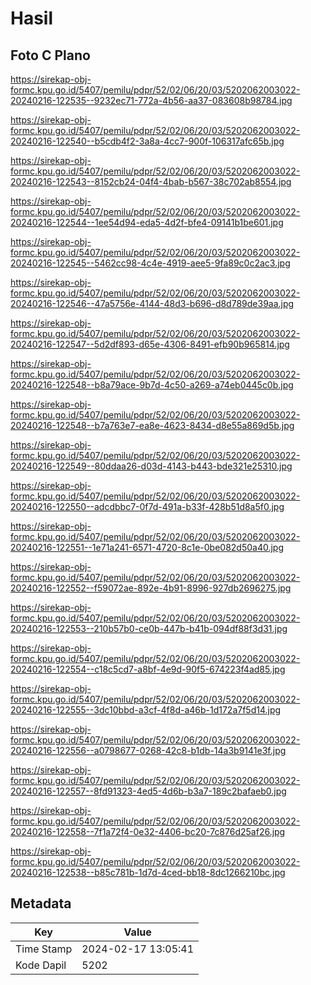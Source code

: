 # Hasil

## Foto C Plano

https://sirekap-obj-formc.kpu.go.id/5407/pemilu/pdpr/52/02/06/20/03/5202062003022-20240216-122535--9232ec71-772a-4b56-aa37-083608b98784.jpg

https://sirekap-obj-formc.kpu.go.id/5407/pemilu/pdpr/52/02/06/20/03/5202062003022-20240216-122540--b5cdb4f2-3a8a-4cc7-900f-106317afc65b.jpg

https://sirekap-obj-formc.kpu.go.id/5407/pemilu/pdpr/52/02/06/20/03/5202062003022-20240216-122543--8152cb24-04f4-4bab-b567-38c702ab8554.jpg

https://sirekap-obj-formc.kpu.go.id/5407/pemilu/pdpr/52/02/06/20/03/5202062003022-20240216-122544--1ee54d94-eda5-4d2f-bfe4-09141b1be601.jpg

https://sirekap-obj-formc.kpu.go.id/5407/pemilu/pdpr/52/02/06/20/03/5202062003022-20240216-122545--5462cc98-4c4e-4919-aee5-9fa89c0c2ac3.jpg

https://sirekap-obj-formc.kpu.go.id/5407/pemilu/pdpr/52/02/06/20/03/5202062003022-20240216-122546--47a5756e-4144-48d3-b696-d8d789de39aa.jpg

https://sirekap-obj-formc.kpu.go.id/5407/pemilu/pdpr/52/02/06/20/03/5202062003022-20240216-122547--5d2df893-d65e-4306-8491-efb90b965814.jpg

https://sirekap-obj-formc.kpu.go.id/5407/pemilu/pdpr/52/02/06/20/03/5202062003022-20240216-122548--b8a79ace-9b7d-4c50-a269-a74eb0445c0b.jpg

https://sirekap-obj-formc.kpu.go.id/5407/pemilu/pdpr/52/02/06/20/03/5202062003022-20240216-122548--b7a763e7-ea8e-4623-8434-d8e55a869d5b.jpg

https://sirekap-obj-formc.kpu.go.id/5407/pemilu/pdpr/52/02/06/20/03/5202062003022-20240216-122549--80ddaa26-d03d-4143-b443-bde321e25310.jpg

https://sirekap-obj-formc.kpu.go.id/5407/pemilu/pdpr/52/02/06/20/03/5202062003022-20240216-122550--adcdbbc7-0f7d-491a-b33f-428b51d8a5f0.jpg

https://sirekap-obj-formc.kpu.go.id/5407/pemilu/pdpr/52/02/06/20/03/5202062003022-20240216-122551--1e71a241-6571-4720-8c1e-0be082d50a40.jpg

https://sirekap-obj-formc.kpu.go.id/5407/pemilu/pdpr/52/02/06/20/03/5202062003022-20240216-122552--f59072ae-892e-4b91-8996-927db2696275.jpg

https://sirekap-obj-formc.kpu.go.id/5407/pemilu/pdpr/52/02/06/20/03/5202062003022-20240216-122553--210b57b0-ce0b-447b-b41b-094df88f3d31.jpg

https://sirekap-obj-formc.kpu.go.id/5407/pemilu/pdpr/52/02/06/20/03/5202062003022-20240216-122554--c18c5cd7-a8bf-4e9d-90f5-674223f4ad85.jpg

https://sirekap-obj-formc.kpu.go.id/5407/pemilu/pdpr/52/02/06/20/03/5202062003022-20240216-122555--3dc10bbd-a3cf-4f8d-a46b-1d172a7f5d14.jpg

https://sirekap-obj-formc.kpu.go.id/5407/pemilu/pdpr/52/02/06/20/03/5202062003022-20240216-122556--a0798677-0268-42c8-b1db-14a3b9141e3f.jpg

https://sirekap-obj-formc.kpu.go.id/5407/pemilu/pdpr/52/02/06/20/03/5202062003022-20240216-122557--8fd91323-4ed5-4d6b-b3a7-189c2bafaeb0.jpg

https://sirekap-obj-formc.kpu.go.id/5407/pemilu/pdpr/52/02/06/20/03/5202062003022-20240216-122558--7f1a72f4-0e32-4406-bc20-7c876d25af26.jpg

https://sirekap-obj-formc.kpu.go.id/5407/pemilu/pdpr/52/02/06/20/03/5202062003022-20240216-122538--b85c781b-1d7d-4ced-bb18-8dc1266210bc.jpg


## Metadata

| Key        | Value               |
| ---------- | ------------------- |
| Time Stamp | 2024-02-17 13:05:41 |
| Kode Dapil | 5202                |



